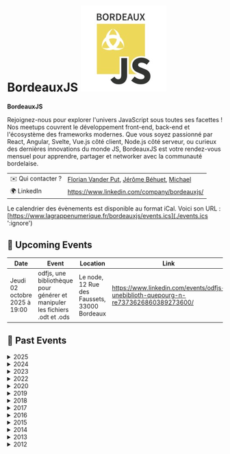 # BordeauxJS ![Logo](./logo-bordeauxjs.jpeg ':size=100')

**BordeauxJS**

Rejoignez-nous pour explorer l'univers JavaScript sous toutes ses facettes ! Nos meetups couvrent le développement front-end, back-end et l'écosystème des frameworks modernes. Que vous soyez passionné par React, Angular, Svelte, Vue.js côté client, Node.js côté serveur, ou curieux des dernières innovations du monde JS, BordeauxJS est votre rendez-vous mensuel pour apprendre, partager et networker avec la communauté bordelaise.

|                                |     |
| ------------------------------ | --- |
| ✉️ Qui contacter ?              | [Florian Vander Put](https://www.linkedin.com/in/florian-vanderput/), [Jérôme Béhuet](https://www.linkedin.com/in/jbehuet/), [Michael](https://www.linkedin.com/in/bonfilsmichael/) |
| 🌍 LinkedIn                    | https://www.linkedin.com/company/bordeauxjs/ |

Le calendrier des évènements est disponible au format iCal.
Voici son URL : [https://www.lagrappenumerique.fr/bordeauxjs/events.ics](./events.ics ':ignore')

<!-- EVENTS:START -->
## 📅 Upcoming Events

| Date | Event | Location | Link |
|------|--------|----------|------|
| Jeudi 02 octobre 2025 à 19:00 | odfjs, une bibliothèque pour générer et manipuler les fichiers .odt et .ods | Le node, 12 Rue des Faussets, 33000 Bordeaux | https://www.linkedin.com/events/odfjs-unebiblioth-quepourg-n-re7373626860389273600/ |

## 📆 Past Events

<details>
<summary>2025</summary>

| Date | Event | Location | Link |
|------|--------|----------|------|
| Jeudi 18 septembre 2025 à 19:00 | La clean architecture et les tests unitaires : et si c'était simple ? | Le Node, 12 rue des Faussets, Bordeaux, France | https://www.meetup.com/bordeauxjs/events/310609693/?utm_medium=referral&utm_campaign=share-btn_savedevents_share_modal&utm_source=link&utm_version=v2 |
| Mercredi 25 juin 2025 à 19:00 | Endiguer une épidémie d'erreurs TS | Le Node, 12 rue des Faussets, 33000, Bordeaux | https://www.meetup.com/bordeauxjs/events/307822194/ |
| Mardi 20 mai 2025 à 19:00 | AdonisJS, le framework de la maturité | Le Node, 12 rue des Faussets, 33000, Bordeaux | https://www.meetup.com/bordeauxjs/events/306681521/?utm_medium=referral&utm_campaign=share-btn_savedevents_share_modal&utm_source=link |
| Mercredi 23 avril 2025 à 19:00 | Double meetup // Andrea Palma x Kim Chouard | Deezer Bordeaux, 20 rue Saint-François, Bordeaux, France | https://www.meetup.com/bordeauxjs/events/306681910/?utm_medium=referral&utm_campaign=share-btn_savedevents_share_modal&utm_source=link |
| Mercredi 16 avril 2025 à 19:00 | Prôner le clean code en entreprise ! | Younup Bordeaux, 68 Rue Achard, Bordeaux, France | https://www.meetup.com/bordeauxjs/events/306681942/?utm_medium=referral&utm_campaign=share-btn_savedevents_share_modal&utm_source=link |
| Mercredi 26 février 2025 à 19:00 | La gestion d'erreurs en Javascript | 12 rue des Faussets, Bordeaux | https://www.meetup.com/bordeauxjs/events/306025718/ |
| Jeudi 06 février 2025 à 19:00 | Cap sur le Web : Les Navigateurs, Explorateurs du Numérique | 2 Rue Marc Sangnier, Bègles | https://www.meetup.com/bordeauxjs/events/305454697/ |
</details>

<details>
<summary>2024</summary>

| Date | Event | Location | Link |
|------|--------|----------|------|
| Jeudi 10 octobre 2024 à 18:30 | TalkIT Tour Bordeaux - Web Workers & Clean Code | 68 Rue Achard, Bordeaux | https://www.meetup.com/bordeauxjs/events/303782977/ |
| Jeudi 11 juillet 2024 à 19:00 | VueJS au musée | 12 rue des Faussets, Bordeaux | https://www.meetup.com/bordeauxjs/events/302118166/ |
| Mardi 02 juillet 2024 à 19:00 | IA générative en action : intégrez les LLM dans vos applications ! | 68 Rue Achard, Bordeaux | https://www.meetup.com/bordeauxjs/events/301711664/ |
| Mercredi 15 mai 2024 à 19:00 | Angular change de logo mais pas ! | 2 Rue Marc Sangnier, Bègles | https://www.meetup.com/bordeauxjs/events/300720488/ |
</details>

<details>
<summary>2023</summary>

| Date | Event | Location | Link |
|------|--------|----------|------|
| Jeudi 21 septembre 2023 à 19:00 | La refonte du site France Bleu, une aventure pleine de rebondissements | 12 Rue des Faussets, Bordeaux | https://www.meetup.com/bordeauxjs/events/295650742/ |
| Mardi 11 juillet 2023 à 19:00 | Le Starter dont je suis le héros ! | 13 Rue des Cordeliers, Bordeaux | https://www.meetup.com/bordeauxjs/events/294469714/ |
| Mardi 20 juin 2023 à 19:00 | Next.js, module fédération et les 10 travaux d'un reconverti ! | 1 Cr Xavier Arnozan, Bordeaux | https://www.meetup.com/bordeauxjs/events/294061290/ |
| Lundi 22 mai 2023 à 18:30 | Introduction à SvelteKit | 44 All. de Tourny, Bordeaux | https://www.meetup.com/bordeauxjs/events/293317353/ |
| Jeudi 13 avril 2023 à 19:00 | Comprendre les stores Svelte | 12 rue des faussets, Bordeaux | https://www.meetup.com/bordeauxjs/events/292251002/ |
| Mercredi 05 avril 2023 à 19:00 | N'écoutez pas twitter: GraphQL, c'est de nouveau cool! | 12 Rue des Faussets, Bordeaux | https://www.meetup.com/bordeauxjs/events/292401675/ |
| Mercredi 15 mars 2023 à 19:00 | Élevez le niveau de vos revues de code ! | 13 Rue des Cordeliers, Bordeaux | https://www.meetup.com/bordeauxjs/events/292064025/ |
| Mercredi 01 mars 2023 à 19:00 | Migrer de React à Svelte, un exemple pratique | 12 Rue des Faussets, Bordeaux | https://www.meetup.com/bordeauxjs/events/291366708/ |
| Jeudi 23 février 2023 à 19:00 | Manuel de sabotage du partage de connaissances | 26 Rue Esprit des Lois, Bordeaux | https://www.meetup.com/bordeauxjs/events/291437327/ |
| Mercredi 11 janvier 2023 à 19:00 | Apprendre Svelte... et kiffer sa race ! | 12 rue des faussets, Bordeaux | https://www.meetup.com/bordeauxjs/events/289951483/ |
</details>

<details>
<summary>2022</summary>

| Date | Event | Location | Link |
|------|--------|----------|------|
| Mardi 13 décembre 2022 à 19:00 | Eco-conception numérique & Vite nouveau bundler (feat. Women In Tech Bordeaux) | 26 Rue Esprit des Lois, Bordeaux | https://www.meetup.com/bordeauxjs/events/290159255/ |
| Mardi 06 décembre 2022 à 19:00 | Standalone componant, le futur d'Angular ? & Accepter la différence dans la tech | 17 Quai Louis XVIII, Bordeaux | https://www.meetup.com/bordeauxjs/events/289947392/ |
| Mardi 08 novembre 2022 à 19:00 | Typescript FullStack : L'écosystème TS pour gérer votre application | 11 Pl. de la Frm Richemont, Bordeaux | https://www.meetup.com/bordeauxjs/events/289330790/ |
| Mardi 18 octobre 2022 à 19:00 | Comment favoriser l’inclusion ? (feat. Women In Tech Bordeaux) | 5 Rue de Condé, Bordeaux | https://www.meetup.com/bordeauxjs/events/289042639/ |
| Jeudi 13 octobre 2022 à 19:00 | Apprivoise les web composants avec StencilJS | 12 rue des faussets, Bordeaux | https://www.meetup.com/bordeauxjs/events/288874812/ |
| Mardi 20 septembre 2022 à 19:00 | Back to Basics : Space Invaders en live coding | 171 Rue Lucien Faure, Bordeaux | https://www.meetup.com/bordeauxjs/events/288323446/ |
| Mardi 14 juin 2022 à 19:00 | Svelte, ou pourquoi je ne veux plus faire de React | 13 Rue des Cordeliers, Bordeaux | https://www.meetup.com/bordeauxjs/events/286258968/ |
| Mercredi 25 mai 2022 à 19:00 | React dans tous ses états | 12 rue des faussets, Bordeaux | https://www.meetup.com/bordeauxjs/events/285567585/ |
| Mercredi 20 avril 2022 à 19:00 | (dé)coder l'écosystème Cypress | 3 Rue Parlement Sainte-Catherine, Bordeaux | https://www.meetup.com/bordeauxjs/events/285079633/ |
| Mardi 15 mars 2022 à 19:00 | Micro-frontends : les usages, contraintes et solutions | 2 Rue Marc Sangnier, Bègles | https://www.meetup.com/bordeauxjs/events/283791744/ |
</details>

<details>
<summary>2020</summary>

| Date | Event | Location | Link |
|------|--------|----------|------|
| Jeudi 26 novembre 2020 à 19:00 | [LIVE] Des channels Go en JS ? Inutile donc indispensable ! | Online | https://www.meetup.com/bordeauxjs/events/274509520/ |
| Mardi 21 avril 2020 à 19:00 | [LIVE] Monorepo et JavaScript : à la découverte de NX | Online | https://www.meetup.com/bordeauxjs/events/270063441/ |
| Mardi 18 février 2020 à 19:00 | Build the future with Typescript and NestJS | 12 rue des faussets, Bordeaux | https://www.meetup.com/bordeauxjs/events/267901148/ |
</details>

<details>
<summary>2019</summary>

| Date | Event | Location | Link |
|------|--------|----------|------|
| Mardi 05 novembre 2019 à 19:15 | HIGHWAY TO ELM! | 107 Cr Balguerie Stuttenberg, Bordeaux | https://www.meetup.com/bordeauxjs/events/265015769/ |
| Mardi 17 septembre 2019 à 19:00 | Les mains dans le cambouis avec WebAssembly | 12 rue des faussets, Bordeaux | https://www.meetup.com/bordeauxjs/events/264316553/ |
| Lundi 01 juillet 2019 à 19:00 | Un Backend For Frontend & Je n'ai rien compris à Redux | 12 rue des faussets, Bordeaux | https://www.meetup.com/bordeauxjs/events/262392800/ |
| Jeudi 11 avril 2019 à 19:00 | Back to Basics - Ne perdez plus votre Temps avec les Dates | 12 rue des faussets, Bordeaux | https://www.meetup.com/bordeauxjs/events/260199987/ |
| Mercredi 23 janvier 2019 à 19:00 | REX - Création d'une webapp B2C utilisée par plus d'un million d'utilisateurs | 12 rue des faussets, Bordeaux | https://www.meetup.com/bordeauxjs/events/257338440/ |
| Mercredi 09 janvier 2019 à 19:00 | Atelier - Renforcer sa pratique de NodeJS | 12 Rue des Faussets, Bordeaux | https://www.meetup.com/bordeauxjs/events/257556822/ |
</details>

<details>
<summary>2018</summary>

| Date | Event | Location | Link |
|------|--------|----------|------|
| Mercredi 17 octobre 2018 à 19:00 | Delivering Fast and Beautiful Images and Video | 12 rue des faussets, Bordeaux | https://www.meetup.com/bordeauxjs/events/255058438/ |
| Mercredi 03 octobre 2018 à 19:00 | Babel 7 : Nouveautés, babel-preset-env, etc. | 12 rue des faussets, Bordeaux | https://www.meetup.com/bordeauxjs/events/254474417/ |
| Mercredi 04 juillet 2018 à 19:00 | PWA & Angular 6 : Live coding | 12 rue des faussets, Bordeaux | https://www.meetup.com/bordeauxjs/events/251491875/ |
| Jeudi 17 mai 2018 à 19:30 | D3.js : Data-Driven Documents | 12 rue des faussets, Bordeaux | https://www.meetup.com/bordeauxjs/events/249937687/ |
| Mardi 24 avril 2018 à 19:00 | Redux-Saga : Présentation & Live-Coding  | 12 rue des faussets, Bordeaux | https://www.meetup.com/bordeauxjs/events/248776992/ |
| Mardi 03 avril 2018 à 19:00 | Aurelia | 12 rue des faussets, Bordeaux | https://www.meetup.com/bordeauxjs/events/248920575/ |
| Lundi 12 mars 2018 à 19:00 | Migration d'AngularJS vers Angular (Retour d'expérience et atelier) | 12 rue des faussets, Bordeaux | https://www.meetup.com/bordeauxjs/events/247770121/ |
| Mercredi 31 janvier 2018 à 19:00 | Atelier Nuxt.js: Universal Vue.js Applications  | 12 rue des faussets, Bordeaux | https://www.meetup.com/bordeauxjs/events/246441425/ |
</details>

<details>
<summary>2017</summary>

| Date | Event | Location | Link |
|------|--------|----------|------|
| Jeudi 26 octobre 2017 à 19:00 | Fable: Le meilleur de JS et de F# à votre service | 9 rue de Condé, Bordeaux | https://www.meetup.com/bordeauxjs/events/244309766/ |
| Jeudi 21 septembre 2017 à 19:00 | AperoJS | 27 Rue Camille Sauvageau, Bordeaux | https://www.meetup.com/bordeauxjs/events/243276773/ |
| Mardi 11 juillet 2017 à 19:00 | Logiciel multi-plateforme avec JavaScript | 12 rue des faussets, Bordeaux | https://www.meetup.com/bordeauxjs/events/241115309/ |
| Samedi 25 mars 2017 à 14:00 | Atelier découverte Wikidata avec Maxime Lathuilière | 12 rue des faussets, Bordeaux | https://www.meetup.com/bordeauxjs/events/238384572/ |
</details>

<details>
<summary>2016</summary>

| Date | Event | Location | Link |
|------|--------|----------|------|
| Lundi 19 décembre 2016 à 19:00 | Apéro JS | 27 Rue Camille Sauvageau, Bordeaux | https://www.meetup.com/bordeauxjs/events/236113115/ |
| Vendredi 10 juin 2016 à 19:00 | Présentation d'une PIC web et mobile avec Jenkins, Selenium et Docker | 12 rue des faussets, Bordeaux | https://www.meetup.com/bordeauxjs/events/230853443/ |
| Jeudi 28 avril 2016 à 19:00 | Petit retour d’expérience après 6 mois sur une grosse application React | 12 rue des faussets, Bordeaux | https://www.meetup.com/bordeauxjs/events/230539532/ |
| Jeudi 31 mars 2016 à 19:00 | Migrer une application React de MObservable vers Redux | 12 rue des faussets, Bordeaux | https://www.meetup.com/bordeauxjs/events/229812115/ |
| Mardi 26 janvier 2016 à 19:00 | Extension FirefoxOS: les secrets dévoilés ! | 12 rue des faussets, Bordeaux | https://www.meetup.com/bordeauxjs/events/228175588/ |
</details>

<details>
<summary>2015</summary>

| Date | Event | Location | Link |
|------|--------|----------|------|
| Jeudi 19 novembre 2015 à 00:00 | Code of War 2015 | Hangar 20, Quai de Bacalan, Bordeaux | https://www.meetup.com/bordeauxjs/events/225841618/ |
| Mardi 19 mai 2015 à 19:00 | Viens rencontrer React et ses copains | 12 rue des faussets, Bordeaux | https://www.meetup.com/bordeauxjs/events/222488666/ |
| Mardi 10 février 2015 à 19:00 | Les extensions navigateurs (Firefox et Chrome) for fun and profit | 12 rue des faussets, Bordeaux | https://www.meetup.com/bordeauxjs/events/219957981/ |
</details>

<details>
<summary>2014</summary>

| Date | Event | Location | Link |
|------|--------|----------|------|
| Jeudi 18 décembre 2014 à 19:00 | CoreOS, et la chaussette de l'ambassadeur | 18 rue Gratiolet, Bordeaux | https://www.meetup.com/bordeauxjs/events/218850797/ |
| Samedi 27 septembre 2014 à 14:00 | Atelier ReactJS | 12 rue des faussets, Bordeaux | https://www.meetup.com/bordeauxjs/events/203904952/ |
| Mardi 24 juin 2014 à 19:00 | Keep calm and React  | 12 rue des faussets, Bordeaux | https://www.meetup.com/bordeauxjs/events/188670332/ |
| Mardi 20 mai 2014 à 19:00 | Débroussailler Node.js | 12 rue des faussets, Bordeaux | https://www.meetup.com/bordeauxjs/events/177878782/ |
| Mardi 15 avril 2014 à 19:00 | AngularJS dans la vraie vie | 12 rue des faussets, Bordeaux | https://www.meetup.com/bordeauxjs/events/173268102/ |
| Jeudi 27 février 2014 à 19:00 | Combiner les services Google pour un meilleur Gmail | 12 rue des faussets, Bordeaux | https://www.meetup.com/bordeauxjs/events/167310502/ |
</details>

<details>
<summary>2013</summary>

| Date | Event | Location | Link |
|------|--------|----------|------|
| Samedi 14 décembre 2013 à 09:00 | Global Day of Code Retreat Bordeaux | 19 rue esprit des lois, Bordeaux | https://www.meetup.com/bordeauxjs/events/154310552/ |
| Jeudi 07 novembre 2013 à 20:30 | Soirée Haxe | 12 rue des faussets, Bordeaux | https://www.meetup.com/bordeauxjs/events/148038932/ |
| Samedi 02 novembre 2013 à 10:00 | Code of War | 85 rue du jardin publique, Bordeaux | https://www.meetup.com/bordeauxjs/events/144845672/ |
| Vendredi 27 septembre 2013 à 19:00 | Geek Camp 2013 | TBD | https://www.meetup.com/bordeauxjs/events/135898092/ |
| Jeudi 26 septembre 2013 à 19:00 | Développement Mobile HTML5 | 12 rue des faussets, Bordeaux | https://www.meetup.com/bordeauxjs/events/137641142/ |
| Jeudi 12 septembre 2013 à 18:30 | Soirée des techniciens du numérique | 12 rue des faussets, Bordeaux | https://www.meetup.com/bordeauxjs/events/138088572/ |
| Jeudi 02 mai 2013 à 19:00 | IDE et Javascript ? | 12 rue des faussets, Bordeaux | https://www.meetup.com/bordeauxjs/events/116842092/ |
| Jeudi 18 avril 2013 à 19:00 | Garbage Collection et Asynchronous Patterns in JS | 12 rue des faussets, Bordeaux | https://www.meetup.com/bordeauxjs/events/100987882/ |
| Jeudi 14 mars 2013 à 19:00 | Faisons discuter d3.js et ElasticSearch | 12 rue des faussets, Bordeaux | https://www.meetup.com/bordeauxjs/events/100987982/ |
| Jeudi 07 février 2013 à 19:00 | jQuery sans jQuery | 12 rue des faussets, Bordeaux | https://www.meetup.com/bordeauxjs/events/100986622/ |
</details>

<details>
<summary>2012</summary>

| Date | Event | Location | Link |
|------|--------|----------|------|
| Jeudi 06 décembre 2012 à 19:00 | BordeauxJS #2 | 12 rue des faussets, Bordeaux | https://www.meetup.com/bordeauxjs/events/92287382/ |
| Mercredi 31 octobre 2012 à 19:00 | BordeauxJS #1 | 12 rue des faussets, Bordeaux | https://www.meetup.com/bordeauxjs/events/88035462/ |
</details>
<!-- EVENTS:END -->
